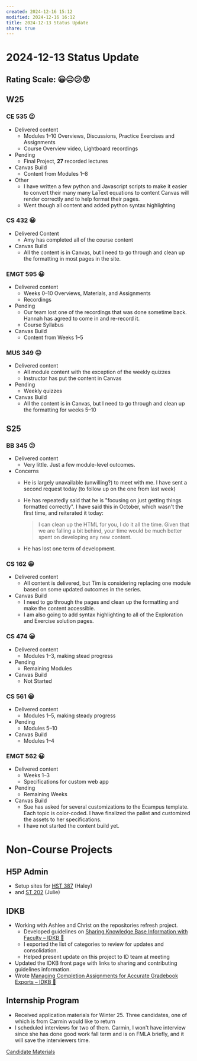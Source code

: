 ```yaml
---
created: 2024-12-16 15:12
modified: 2024-12-16 16:12
title: 2024-12-13 Status Update
share: true
---
```


# 2024-12-13 Status Update

## Rating Scale: 😀😐😕😲

## W25

### CE 535 😐

- Delivered content
	- Modules 1–10 Overviews, Discussions, Practice Exercises and Assignments
	- Course Overview video, Lightboard recordings
- Pending
	- Final Project, **27** recorded lectures
- Canvas Build
	- Content from Modules 1–8
- Other
	- I have written a few python and Javascript scripts to make it easier to convert their many many LaText equations to content Canvas will render correctly and to help format their pages.
	- Went though all content and added python syntax highlighting

### CS 432 😀

- Delivered Content
	- Amy has completed all of the course content
- Canvas Build
	- All the content is in Canvas, but I need to go through and clean up the formatting in most pages in the site.

### EMGT 595 😀

- Delivered content
	- Weeks 0–10 Overviews, Materials, and Assignments
	- Recordings
- Pending
	- Our team lost one of the recordings that was done sometime back. Hannah has agreed to come in and re-record it.
	- Course Syllabus
- Canvas Build
	- Content from Weeks 1–5

### MUS 349 😐

- Delivered content
	- All module content with the exception of the weekly quizzes
	- Instructor has put the content in Canvas
- Pending
	- Weekly quizzes
- Canvas Build
	- All the content is in Canvas, but I need to go through and clean up the formatting for weeks 5–10

## S25

### BB 345 😕

- Delivered content
	- Very little. Just a few module-level outcomes.
- Concerns
	- He is largely unavailable (unwilling?) to meet with me. I have sent a second request today (to follow up on the one from last week)
	- He has repeatedly said that he is "focusing on just getting things formatted correctly". I have said this in October, which wasn't the first time, and reiterated it today:

		> I can clean up the HTML for you, I do it all the time. Given that we are falling a bit behind, your time would be much better spent on developing any new content.

	- He has lost one term of development.

### CS 162 😀

- Delivered content
	- All content is delivered, but Tim is considering replacing one module based on some updated outcomes in the series.
- Canvas Build
	- I need to go through the pages and clean up the formatting and make the content accessible.
	- I am also going to add syntax highlighting to all of the Exploration and Exercise solution pages.

### CS 474 😀

- Delivered content
	- Modules 1–3, making stead progress
- Pending
	- Remaining Modules
- Canvas Build
	- Not Started

### CS 561 😀

- Delivered content
	- Modules 1–5, making steady progress
- Pending
	- Modules 5–10
- Canvas Build
	- Modules 1–4

### EMGT 562 😀

- Delivered content
	- Weeks 1–3
	- Specifications for custom web app
- Pending
	- Remaining Weeks
- Canvas Build
	- Sue has asked for several customizations to the Ecampus template. Each topic is color-coded. I have finalized the pallet and customized the assets to her specifications.
	- I have not started the content build yet.

# Non-Course Projects

## H5P Admin

- Setup sites for [HST 387](https://app.asana.com/0/1208129272832655/1208602486158294) (Haley)
- and [ST 202](https://app.asana.com/0/1208129272832655/1208692167892986) (Julie)

## IDKB

- Working with Ashlee and Christ on the repositories refresh project.
	- Developed guidelines on [Sharing Knowledge Base Information with Faculty – IDKB 🦫](https://idkb.oregonstate.education/knowledge-base/sharing-knowledge-base-information-with-faculty/)
	- I exported the list of categories to review for updates and consolidation.
	- Helped present update on this project to ID team at meeting
- Updated the IDKB front page with links to sharing and contributing guidelines information.
- Wrote [Managing Completion Assignments for Accurate Gradebook Exports – IDKB 🦫](https://idkb.oregonstate.education/knowledge-base/managing-completion-assignments-for-accurate-gradebook-exports/)

## Internship Program

- Received application materials for Winter 25. Three candidates, one of which is from Carmin would like to return
- I scheduled interviews for two of them. Carmin, I won't have interview since she has done good work fall term and is on FMLA briefly, and it will save the interviewers time.

[Candidate Materials](https://drive.google.com/open?id=1-OqjblwwLgIDMUo6Spe3NTveYt39B_FI&usp=drive_fs)
